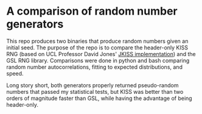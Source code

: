 # A comparison of random number generators

This repo produces two binaries that produce random numbers given an initial seed. The purpose of the repo is to compare the header-only KISS RNG (based on UCL Professor David Jones' [JKISS implementation](http://www0.cs.ucl.ac.uk/staff/d.jones/GoodPracticeRNG.pdf)) and the GSL RNG library. Comparisons were done in python and bash comparing random number autocorrelations, fitting to expected distributions, and speed.

Long story short, both generators properly returned pseudo-random numbers that passed my statistical tests, but KISS was better than two orders of magnitude faster than GSL, while having the advantage of being header-only.



